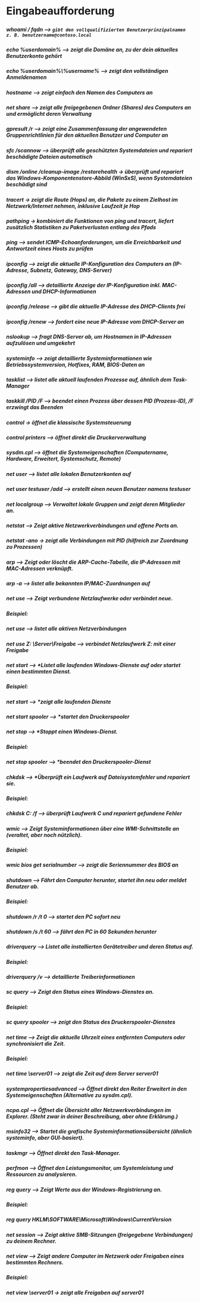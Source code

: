 # **Eingabeaufforderung**

##### 

##### **whoami** / **fqdn** --> `gibt den vollqualifizierten Benutzerprinzipalnamen z. B. benutzername@contoso.local`



##### **echo %userdomain%** --> *zeigt die Domäne an, zu der dein aktuelles Benutzerkonto gehört*



##### **echo %userdomain%\\%username%** --> *zeigt den vollständigen Anmeldenamen*



##### <b>hostname</b> --> *zeigt einfach den Namen des Computers an*



##### **net share** --> *zeigt alle freigegebenen Ordner (Shares) des Computers an und ermöglicht deren Verwaltung*



##### **gpresult /r** --> *zeigt eine Zusammenfassung der angewendeten Gruppenrichtlinien für den aktuellen Benutzer und Computer an*



##### **sfc /scannow** --> *überprüft alle geschützten Systemdateien und repariert beschädigte Dateien automatisch*



##### **dism /online /cleanup-image /restorehealth** -> *überprüft und repariert das Windows-Komponentenstore-Abbild (WinSxS), wenn Systemdateien beschädigt sind*



##### **tracert <ziel>** -> *zeigt die Route (Hops) an, die Pakete zu einem Zielhost im Netzwerk/Internet nehmen, inklusive Laufzeit je Hop*



##### **pathping <ziel>** -> *kombiniert die Funktionen von ping und tracert, liefert zusätzlich Statistiken zu Paketverlusten entlang des Pfads*



##### **ping <ziel>** --> *sendet ICMP-Echoanforderungen, um die Erreichbarkeit und Antwortzeit eines Hosts zu prüfen*



##### **ipconfig** --> *zeigt die aktuelle IP-Konfiguration des Computers an (IP-Adresse, Subnetz, Gateway, DNS-Server)*



##### **ipconfig /all** --> *detaillierte Anzeige der IP-Konfiguration inkl. MAC-Adressen und DHCP-Informationen*



##### **ipconfig /release** --> *gibt die aktuelle IP-Adresse des DHCP-Clients frei*



##### **ipconfig /renew** --> *fordert eine neue IP-Adresse vom DHCP-Server an*



##### **nslookup <ziel>** --> *fragt DNS-Server ab, um Hostnamen in IP-Adressen aufzulösen und umgekehrt*



##### **systeminfo** --> *zeigt detaillierte Systeminformationen wie Betriebssystemversion, Hotfixes, RAM, BIOS-Daten an*



##### **tasklist** --> *listet alle aktuell laufenden Prozesse auf, ähnlich dem Task-Manager*



##### **taskkill /PID <id> /F** --> *beendet einen Prozess über dessen PID (Prozess-ID), /F erzwingt das Beenden*



##### **control** -> *öffnet die klassische Systemsteuerung*



##### **control printers** --> *öffnet direkt die Druckerverwaltung*



##### **sysdm.cpl** --> *öffnet die Systemeigenschaften (Computername, Hardware, Erweitert, Systemschutz, Remote)*


##### **net use**r --> *listet alle lokalen Benutzerkonten auf*
##### **net user testuser /add** --> *erstellt einen neuen Benutzer namens testuser*

##### **net localgroup** --> *Verwaltet lokale Gruppen und zeigt deren Mitglieder an.*

##### **netstat** --> *Zeigt aktive Netzwerkverbindungen und offene Ports an.*
##### **netstat** -ano → *zeigt alle Verbindungen mit PID (hilfreich zur Zuordnung zu Prozessen)*

##### **arp** --> *Zeigt oder löscht die ARP-Cache-Tabelle, die IP-Adressen mit MAC-Adressen verknüpft.*
##### **arp -a** --> *listet alle bekannten IP/MAC-Zuordnungen auf*

##### **net use** --> *Zeigt verbundene Netzlaufwerke oder verbindet neue.*
##### Beispiel:
##### **net use** --> *listet alle aktiven Netzverbindungen*
##### **net use Z: \\Server\Freigabe** --> *verbindet Netzlaufwerk Z: mit einer Freigabe*

##### **net start** --> *Listet alle laufenden Windows-Dienste auf oder startet einen bestimmten Dienst.
##### Beispiel:
##### **net start** --> *zeigt alle laufenden Dienste
##### **net start spooler** --> *startet den Druckerspooler

##### **net stop** --> *Stoppt einen Windows-Dienst.
##### Beispiel:
##### **net stop spooler** --> *beendet den Druckerspooler-Dienst

##### **chkdsk** --> *Überprüft ein Laufwerk auf Dateisystemfehler und repariert sie.
##### Beispiel:
##### **chkdsk C: /f** --> *überprüft Laufwerk C und repariert gefundene Fehler*

##### **wmic** --> *Zeigt Systeminformationen über eine WMI-Schnittstelle an (veraltet, aber noch nützlich).*
##### Beispiel:
##### **wmic bios get serialnumber** --> *zeigt die Seriennummer des BIOS an*

##### **shutdown** --> *Fährt den Computer herunter, startet ihn neu oder meldet Benutzer ab.*
##### Beispiel:
##### **shutdown /r /t 0** --> *startet den PC sofort neu*
##### **shutdown /s /t 60** --> *fährt den PC in 60 Sekunden herunter*

##### **driverquery** --> *Listet alle installierten Gerätetreiber und deren Status auf.*
##### Beispiel:
##### **driverquery /v** --> *detaillierte Treiberinformationen*

##### **sc query** --> *Zeigt den Status eines Windows-Dienstes an.*
##### Beispiel:
##### **sc query spooler** --> *zeigt den Status des Druckerspooler-Dienstes*

##### **net time** --> *Zeigt die aktuelle Uhrzeit eines entfernten Computers oder synchronisiert die Zeit.*
##### Beispiel: 
##### **net time \\server01** --> *zeigt die Zeit auf dem Server server01*

##### **systempropertiesadvanced** --> *Öffnet direkt den Reiter Erweitert in den Systemeigenschaften (Alternative zu sysdm.cpl).*

##### **ncpa.cpl** --> *Öffnet die Übersicht aller Netzwerkverbindungen im Explorer. (Steht zwar in deiner Beschreibung, aber ohne Erklärung.)*

##### **msinfo32** --> *Startet die grafische Systeminformationsübersicht (ähnlich systeminfo, aber GUI-basiert).*

##### **taskmgr** --> *Öffnet direkt den Task-Manager.*

##### **perfmon** --> *Öffnet den Leistungsmonitor, um Systemleistung und Ressourcen zu analysieren.*

##### **reg query** --> *Zeigt Werte aus der Windows-Registrierung an.*
##### Beispiel:
##### **reg query HKLM\SOFTWARE\Microsoft\Windows\CurrentVersion**

##### **net session** --> *Zeigt aktive SMB-Sitzungen (freigegebene Verbindungen) zu deinem Rechner.*

##### **net view** --> *Zeigt andere Computer im Netzwerk oder Freigaben eines bestimmten Rechners.*
##### Beispiel:
##### **net view \\server01 → zeigt alle Freigaben auf server01**















